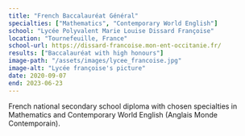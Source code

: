 ```yaml
---
title: "French Baccalauréat Général"
specialties: ["Mathematics", "Contemporary World English"]
school: "Lycée Polyvalent Marie Louise Dissard Françoise"
location: "Tournefeuille, France"
school-url: https://dissard-francoise.mon-ent-occitanie.fr/
results: ["Baccalauréat with high honours"]
image-path: "/assets/images/lycee_francoise.jpg"
image-alt: "Lycée françoise's picture"
date: 2020-09-07
end: 2023-06-23
---
```


French national secondary school diploma with chosen specialties in Mathematics and Contemporary World English (Anglais Monde Contemporain).
